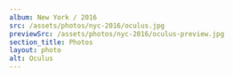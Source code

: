 ```yaml
---
album: New York / 2016
src: /assets/photos/nyc-2016/oculus.jpg
previewSrc: /assets/photos/nyc-2016/oculus-preview.jpg
section_title: Photos
layout: photo
alt: Oculus
---
```

